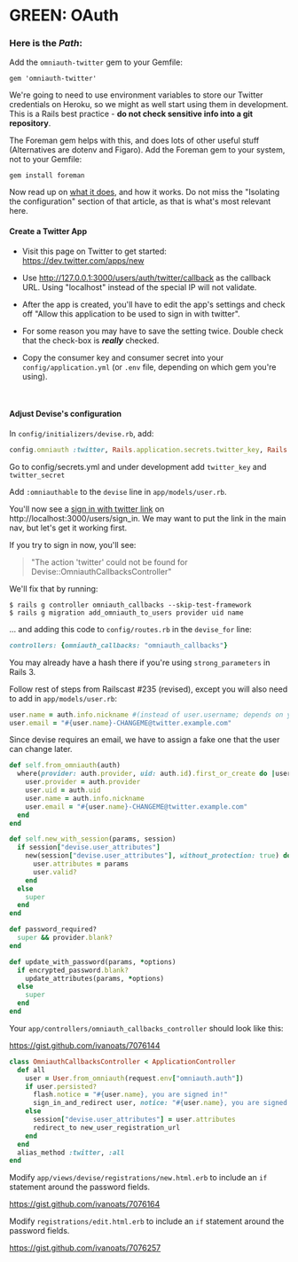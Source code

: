 # GREEN: OAuth

### Here is the *Path*:


Add the `omniauth-twitter` gem to your Gemfile:

    gem 'omniauth-twitter'

We're going to need to use environment variables to store our Twitter credentials on Heroku, so we might as well start using them in development. This is a Rails best practice - **do not check sensitive info into a git repository**.

The Foreman gem helps with this, and does lots of other useful stuff (Alternatives are dotenv and Figaro). Add the Foreman gem to your system, not to your Gemfile:

    gem install foreman

Now read up on [what it does](http://mauricio.github.io/2014/02/09/foreman-and-environment-variables.html), and how it works. Do not miss the "Isolating the configuration" section of that article, as that is what's most relevant here.


#### Create a Twitter App

- Visit this page on Twitter to get started: https://dev.twitter.com/apps/new

- Use http://127.0.0.1:3000/users/auth/twitter/callback as the callback URL. Using "localhost" instead of the special IP will not validate.

- After the app is created, you'll have to edit the app's settings and check off "Allow this application to be used to sign in with twitter".

- For some reason you may have to save the setting twice. Double check that the check-box is ***really*** checked.

- Copy the consumer key and consumer secret into your `config/application.yml` (or `.env` file, depending on which gem you're using).

<br />

#### Adjust Devise's configuration

In `config/initializers/devise.rb`, add:

```ruby
config.omniauth :twitter, Rails.application.secrets.twitter_key, Rails.application.secrets.twitter_secret
```

Go to config/secrets.yml and under development add `twitter_key` and `twitter_secret`

Add `:omniauthable` to the `devise` line in `app/models/user.rb`.

You'll now see a <u>sign in with twitter link</u> on http://localhost:3000/users/sign_in. We may want to put the link in the main nav, but let's get it working first.

If you try to sign in now, you'll see:

  > "The action 'twitter' could not be found for Devise::OmniauthCallbacksController"

We'll fix that by running:

    $ rails g controller omniauth_callbacks --skip-test-framework
    $ rails g migration add_omniauth_to_users provider uid name


... and adding this code to `config/routes.rb` in the `devise_for` line:

```ruby
controllers: {omniauth_callbacks: "omniauth_callbacks"}
```

You may already have a hash there if you're using `strong_parameters` in Rails 3.

Follow rest of steps from Railscast #235 (revised), except you will also need to add in `app/models/user.rb`:

```ruby
user.name = auth.info.nickname #(instead of user.username; depends on your app)
user.email = "#{user.name}-CHANGEME@twitter.example.com"
```
Since devise requires an email, we have to assign a fake one that the user can change later.

```ruby
def self.from_omniauth(auth)
  where(provider: auth.provider, uid: auth.id).first_or_create do |user|
    user.provider = auth.provider
    user.uid = auth.uid
    user.name = auth.info.nickname
    user.email = "#{user.name}-CHANGEME@twitter.example.com"
  end
end

def self.new_with_session(params, session)
  if session["devise.user_attributes"]
    new(session["devise.user_attributes"], without_protection: true) do |user|
      user.attributes = params
      user.valid?
    end
  else
    super
  end
end

def password_required?
  super && provider.blank?
end

def update_with_password(params, *options)
  if encrypted_password.blank?
    update_attributes(params, *options)
  else
    super
  end
end
```

Your `app/controllers/omniauth_callbacks_controller` should look like this:

https://gist.github.com/ivanoats/7076144
```ruby
class OmniauthCallbacksController < ApplicationController
  def all
    user = User.from_omniauth(request.env["omniauth.auth"])
    if user.persisted?
      flash.notice = "#{user.name}, you are signed in!"
      sign_in_and_redirect user, notice: "#{user.name}, you are signed in!"
    else
      session["devise.user_attributes"] = user.attributes
      redirect_to new_user_registration_url
    end
  end
  alias_method :twitter, :all
end
```


Modify `app/views/devise/registrations/new.html.erb` to include an `if` statement around the password fields.

https://gist.github.com/ivanoats/7076164

Modify `registrations/edit.html.erb` to include an `if` statement around the password fields.

https://gist.github.com/ivanoats/7076257


